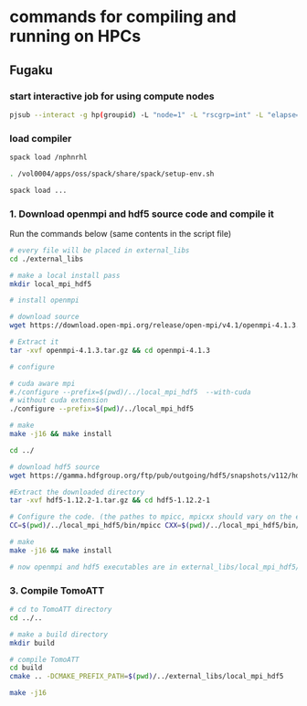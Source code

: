 # commands for compiling and running on HPCs


## Fugaku

### start interactive job for using compute nodes

```bash
pjsub --interact -g hp(groupid) -L "node=1" -L "rscgrp=int" -L "elapse=1:00:00" --sparam "wait-time=600" -x PJM_LLIO_GFSCACHE=/vol0004
```

### load compiler
```bash
spack load /nphnrhl

. /vol0004/apps/oss/spack/share/spack/setup-env.sh

spack load ...
```

### 1. Download openmpi and hdf5 source code and compile it

Run the commands below (same contents in the script file)


```bash
# every file will be placed in external_libs
cd ./external_libs

# make a local install pass
mkdir local_mpi_hdf5

# install openmpi

# download source 
wget https://download.open-mpi.org/release/open-mpi/v4.1/openmpi-4.1.3.tar.gz

# Extract it
tar -xvf openmpi-4.1.3.tar.gz && cd openmpi-4.1.3

# configure

# cuda aware mpi
#./configure --prefix=$(pwd)/../local_mpi_hdf5  --with-cuda
# without cuda extension
./configure --prefix=$(pwd)/../local_mpi_hdf5

# make
make -j16 && make install

cd ../

# download hdf5 source
wget https://gamma.hdfgroup.org/ftp/pub/outgoing/hdf5/snapshots/v112/hdf5-1.12.2-1.tar.gz

#Extract the downloaded directory
tar -xvf hdf5-1.12.2-1.tar.gz && cd hdf5-1.12.2-1

# Configure the code. (the pathes to mpicc, mpicxx should vary on the environment)
CC=$(pwd)/../local_mpi_hdf5/bin/mpicc CXX=$(pwd)/../local_mpi_hdf5/bin/mpicxx ./configure --enable-parallel --enable-unsupported --enable-shared --enable-cxx --prefix=$(pwd)/../local_mpi_hdf5

# make
make -j16 && make install

# now openmpi and hdf5 executables are in external_libs/local_mpi_hdf5/bin
```


### 3. Compile TomoATT
```bash
# cd to TomoATT directory
cd ../..

# make a build directory
mkdir build

# compile TomoATT
cd build
cmake .. -DCMAKE_PREFIX_PATH=$(pwd)/../external_libs/local_mpi_hdf5

make -j16
```
